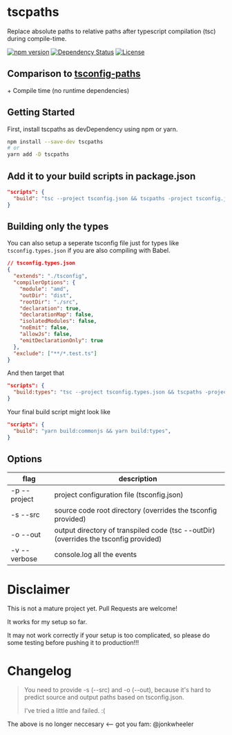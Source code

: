 # tscpaths
Replace absolute paths to relative paths after typescript compilation (tsc) during compile-time.

[![npm version](https://badge.fury.io/js/tscpaths.svg)](https://badge.fury.io/js/tscpaths)
[![Dependency Status](https://david-dm.org/joonhocho/tscpaths.svg)](https://david-dm.org/joonhocho/tscpaths)
[![License](http://img.shields.io/:license-mit-blue.svg)](http://doge.mit-license.org)

## Comparison to [tsconfig-paths](https://github.com/dividab/tsconfig-paths)
\+ Compile time (no runtime dependencies)

## Getting Started
First, install tscpaths as devDependency using npm or yarn.

```sh
npm install --save-dev tscpaths
# or
yarn add -D tscpaths
```

## Add it to your build scripts in package.json
```json
"scripts": {
  "build": "tsc --project tsconfig.json && tscpaths -project tsconfig.json",
}
```

## Building only the types
You can also setup a seperate tsconfig file just for types like `tsconfig.types.json` if you are also compiling with Babel.
```json
// tsconfig.types.json
{
  "extends": "./tsconfig",
  "compilerOptions": {
    "module": "amd",
    "outDir": "dist",
    "rootDir": "./src",
    "declaration": true,
    "declarationMap": false,
    "isolatedModules": false,
    "noEmit": false,
    "allowJs": false,
    "emitDeclarationOnly": true
  },
  "exclude": ["**/*.test.ts"]
}
```
And then target that
```json
"scripts": {
  "build:types": "tsc --project tsconfig.types.json && tscpaths -project tsconfig.types.json",
}
```

Your final build script might look like
```json
"scripts": {
  "build": "yarn build:commonjs && yarn build:types",
}
```

## Options
| flag         | description                                                                          |
| ------------ | ------------------------------------------------------------------------------------ |
| -p --project | project configuration file (tsconfig.json)                                           |
| -s --src     | source code root directory (overrides the tsconfig provided)                         |
| -o --out     | output directory of transpiled code (tsc --outDir) (overrides the tsconfig provided) |
| -v --verbose | console.log all the events                                                           |

# Disclaimer
This is not a mature project yet. Pull Requests are welcome!

It works for my setup so far.

It may not work correctly if your setup is too complicated, so please do some testing before pushing it to production!!!


# Changelog

>  You need to provide -s (--src) and -o (--out), because it's hard to predict source and output paths based on tsconfig.json.
>  
>  I've tried a little and failed. :(

The above is no longer neccesary <-- got you fam: @jonkwheeler